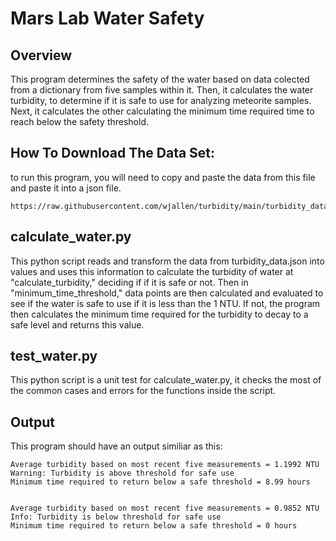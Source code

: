# Mars Lab Water Safety
## Overview
This program determines the safety of the water based on data colected from a dictionary from five samples within it. Then, it calculates the water turbidity, 
to determine if it is safe to use for analyzing meteorite samples. Next, it calculates the other calculating the minimum time required time to reach below the safety threshold.


## How To Download The Data Set:
to run this program, you will need to copy and paste the data from this file and paste it into a json file. 
```
https://raw.githubusercontent.com/wjallen/turbidity/main/turbidity_data.json
```

## calculate_water.py
This python script reads and transform the data from turbidity_data.json into values and uses this information to calculate the turbidity of water at "calculate_turbidity," deciding if
if it is safe or not. Then in "minimum_time_threshold," data points are then calculated and evaluated to see if the water is safe to use if it is less than the 1 NTU. If not,
the program then calculates the minimum time required for the turbidity to decay to a safe level and returns this value.


## test_water.py
This python script is a unit test for calculate_water.py, it checks the most of the common cases and errors for the functions inside the script.

## Output 
This program should have an output similiar as this:

```
Average turbidity based on most recent five measurements = 1.1992 NTU
Warning: Turbidity is above threshold for safe use
Minimum time required to return below a safe threshold = 8.99 hours
```
```

Average turbidity based on most recent five measurements = 0.9852 NTU
Info: Turbidity is below threshold for safe use
Minimum time required to return below a safe threshold = 0 hours
```
